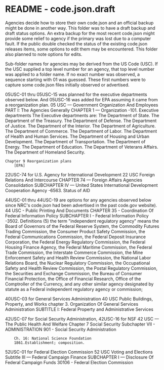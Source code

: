 # README - code.json.draft


Agencies decide how to store their own code.json and an official backup might be done in another way. This folder was to have a draft backup and draft status options. An extra backup for the most recent code.json might provide some relief to agency if the primary was lost due to a computer fault. If the public double checked the status of the existing code.json releases items, some options to edit them may be encountered. This folder also planned to note options for edits.

Sub-folder names for agencies may be derived from the US Code (USC). If the USC supplied a top level number for an agency, that top level number was applied to a folder name. If no exact number was observed, a sequence starting with 01 was guessed. These first numbers were to capture some code.json files initially observed or advertised. 


05USC-01 thru 05USC-15 was planned for the executive departments observed below. And 05USC-16 was added for EPA assuming it came from a reorganization plan.
	05 USC — Government Organization And Employees
	PART I: The Agencies Generally
	CHAPTER 1 — Organization
	-101. Executive departments
	The Executive departments are:
		The Department of State.
		The Department of the Treasury.
		The Department of Defense.
		The Department of Justice.
		The Department of the Interior.
		The Department of Agriculture.
		The Department of Commerce.
		The Department of Labor.
		The Department of Health and Human Services.
		The Department of Housing and Urban Development.
		The Department of Transportation.
		The Department of Energy.
		The Department of Education.
		The Department of Veterans Affairs.
		The Department of Homeland Security.

	Chapter 9 Reorganization plans
		[EPA]


22USC-74 for U.S. Agency for International Development
	22 USC Foreign Relations And Intercourse
	CHAPTER 74 — Foreign Affairs Agencies Consolidation
	SUBCHAPTER IV — United States International Development Cooperation Agency
	-6563. Status of AID


44USC-01 thru 44USC-19 are options for any agencies observed below since NRC's code.json had been advertised in the past code.gov website).
	44 USC - Public Printing And Documents
	CHAPTER 35 - Coordination Of Federal Information Policy
	SUBCHAPTER I - Federal Information Policy
	-3502. Definitions
	(5)  the term "independent regulatory agency" means
	the Board of Governors of the Federal Reserve System, 
	the Commodity Futures Trading Commission, 
	the Consumer Product Safety Commission, 
	the Federal Communications Commission, 
	the Federal Deposit Insurance Corporation, 
	the Federal Energy Regulatory Commission, 
	the Federal Housing Finance Agency, 
	the Federal Maritime Commission, 
	the Federal Trade Commission, 
	the Interstate Commerce Commission, 
	the Mine Enforcement Safety and Health Review Commission, 
	the National Labor Relations Board, 
	the Nuclear Regulatory Commission, 
	the Occupational Safety and Health Review Commission, 
	the Postal Regulatory Commission, 
	the Securities and Exchange Commission, 
	the Bureau of Consumer Financial Protection, 
	the Office of Financial Research, 
	Office of the Comptroller of the Currency, 
	and any other similar agency designated by statute as a Federal independent regulatory agency or commission;


40USC-03 for General Services Administration
	40 USC Public Buildings, Property, and Works
	chapter 3. Organization Of General Services Administration
	SUBTITLE I: Federal Property and Administrative Services


42USC-07 for Social Security Administration, 42USC-16 for NSF
	42 USC — The Public Health And Welfare
		Chapter 7 Social Security
		Subchapter VII - ADMINISTRATION
		901 - Social Security Administration

		Ch. 16: National Science Foundation
		1861.Establishment; composition.


52USC-01 for Federal Election Commission
	52 USC Voting and Elections
	Subtitle III — Federal Campaign Finance
	SUBCHAPTER I — Disclosure Of Federal Campaign Funds
	30106 - Federal Election Commission
